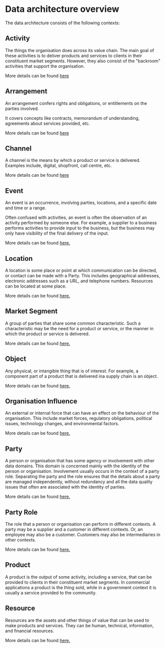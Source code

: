 # Data architecture overview

The data architecture consists of the following contexts:

## Activity
The things the organisation does across its value chain.
The main goal of these activities is to deliver products and services to clients in their constituent market segments. However, they also consist of the "backroom" activities that support the organisation.

More details can be found [here](Data/Activity.md)


## Arrangement
An arrangement confers rights and obligations, or entitlements on the parties involved. 

It covers concepts like contracts, memorandum of understanding, agreements about services provided, etc. 

More details can be found [here](Data/Arrangement.md)

## Channel
A channel is the means by which a product or service is delivered. Examples include, digital, shopfront, call centre, etc.

More details can be found [here](Data/Channel.md)

## Event
An event is an occurrence, involving parties, locations, and a specific date and time or a range.

Often confused with activities, an event is often the observation of an activity performed by someone else. For example, a supplier to a business performs activities to provide input to the business, but the business may only have visibility of the final delivery of the input. 

More details can be found [here.](Data/Event.md)

## Location
A location is some place or point at which communication can be directed, or contact can be made with a Party. This includes geographical addresses, electronic addresses such as a URL, and telephone numbers. Resources can be located at some place.

More details can be found [here.](Data/Location.md)

## Market Segment
A group of parties that share some common characteristic. Such a characteristic may be the need for a product or service, or the manner in which the product or service is delivered.

More details can be found [here.](Data/MarketSegment.md)

## Object
Any physical, or intangible thing that is of interest. For example, a component part of a product that is delivered ina supply chain is an object.

More details can be found [here.](Data/Object.md)

## Organisation Influence
An external or internal force that can have an effect on the behaviour of the organisation. This include market forces, regulatory obligations, political issues, technology changes, and environmental factors.

More details can be found [here.](Data/OrganisationInfluence.md)

## Party
A person or organisation that has some agency or involvement with other data domains. This domain is concerned mainly with the identity of the person or organisation. Involvement usually occurs in the context of a party role. Separating the party and the role ensures that the details about a party are managed independently, without redundancy and all the data quality issues that often are associated with the identity of parties.

More details can be found [here.](Data/Party.md)

## Party Role
The role that a person or organisation can perform in different contexts. A party may be a supplier and a customer in different contexts. Or, an employee may also be a customer. Customers may also be intermediaries in other contexts.

More details can be found [here.](Data/PartyRole.md)

## Product
A product is the output of some activity, including a service, that can be provided to clients in their constituent market segments. In commercial applications a product is the thing sold, while in a government context it is usually a service provided to the community.

## Resource
Resources are the assets and other things of value that can be used to make products and services. They can be human, technical, information, and financial resources.

More details can be found [here.](Data/Resource.md)





